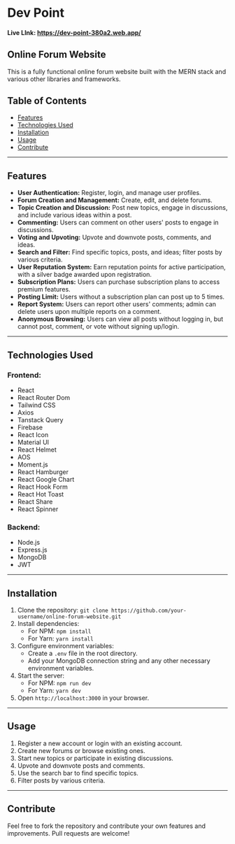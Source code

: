 
# Dev Point

#### Live LInk:  https://dev-point-380a2.web.app/



## Online Forum Website

This is a fully functional online forum website built with the MERN stack and various other libraries and frameworks.

## Table of Contents

- [Features](#features)
- [Technologies Used](#technologies-used)
- [Installation](#installation)
- [Usage](#usage)
- [Contribute](#contribute)

---

## Features <a name="features"></a>

- **User Authentication:** Register, login, and manage user profiles.
- **Forum Creation and Management:** Create, edit, and delete forums.
- **Topic Creation and Discussion:** Post new topics, engage in discussions, and include various ideas within a post.
- **Commenting:** Users can comment on other users' posts to engage in discussions.
- **Voting and Upvoting:** Upvote and downvote posts, comments, and ideas.
- **Search and Filter:** Find specific topics, posts, and ideas; filter posts by various criteria.
- **User Reputation System:** Earn reputation points for active participation, with a silver badge awarded upon registration.
- **Subscription Plans:** Users can purchase subscription plans to access premium features.
- **Posting Limit:** Users without a subscription plan can post up to 5 times.
- **Report System:** Users can report other users' comments; admin can delete users upon multiple reports on a comment.
- **Anonymous Browsing:** Users can view all posts without logging in, but cannot post, comment, or vote without signing up/login.

---

## Technologies Used <a name="technologies-used"></a>

### Frontend:

- React
- React Router Dom
- Tailwind CSS
- Axios
- Tanstack Query
- Firebase
- React Icon
- Material UI
- React Helmet
- AOS
- Moment.js
- React Hamburger
- React Google Chart
- React Hook Form
- React Hot Toast
- React Share
- React Spinner

### Backend:

- Node.js
- Express.js
- MongoDB
- JWT

---

## Installation <a name="installation"></a>

1. Clone the repository: `git clone https://github.com/your-username/online-forum-website.git`
2. Install dependencies:
   - For NPM: `npm install`
   - For Yarn: `yarn install`
3. Configure environment variables:
   - Create a `.env` file in the root directory.
   - Add your MongoDB connection string and any other necessary environment variables.
4. Start the server:
   - For NPM: `npm run dev`
   - For Yarn: `yarn dev`
5. Open `http://localhost:3000` in your browser.

---

## Usage <a name="usage"></a>

1. Register a new account or login with an existing account.
2. Create new forums or browse existing ones.
3. Start new topics or participate in existing discussions.
4. Upvote and downvote posts and comments.
5. Use the search bar to find specific topics.
6. Filter posts by various criteria.

---

## Contribute <a name="contribute"></a>

Feel free to fork the repository and contribute your own features and improvements. Pull requests are welcome!








